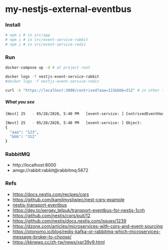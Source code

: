 # my-nestjs-external-eventbus

### Install
```sh
# npm i # in src/app
# npm i # in src/event-service-rabbit
# npm i # in src/event-service-redis
```

### Run
```sh
docker-compose up -d # at project root

docker logs -f nestjs-event-service-rabbit
#docker logs -f nestjs-event-service-redis

curl -k "https://localhost:3000/contrived?aaa=123&bbb=312" # in other terminal
```

##### What you see 
```sh
[Nest] 25   - 05/28/2020, 5:40 PM   [event-service: ] ContrivedEventHandler: event

[Nest] 25   - 05/28/2020, 5:40 PM   [event-service: ] Object:
{
  "aaa": "123",
  "bbb": "312"
}
```

### RabbitMQ
* http://localhost:8000
* amqp://rabbit:rabbit@rabbitmq:5672



### Refs
* https://docs.nestjs.com/recipes/cqrs
* https://github.com/kamilmysliwiec/nest-cqrs-example
* [nestjs-transport-eventbus](https://github.com/sergey-telpuk/nestjs-transport-eventbus) 
* https://dev.to/sergey_telpuk/transport-eventbus-for-nestjs-1cnh
* https://github.com/nestjs/cqrs/pull/12
* https://github.com/nestjs/docs.nestjs.com/issues/1239
* https://dzone.com/articles/microservices-with-cqrs-and-event-sourcing
* https://otonomo.io/blog/redis-kafka-or-rabbitmq-which-microservices-message-broker-to-choose/
* https://kknews.cc/zh-tw/news/xpr39y9.html